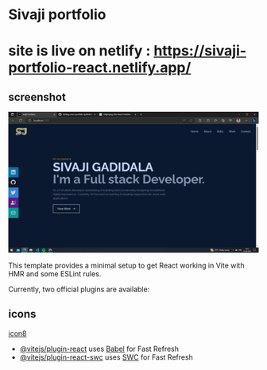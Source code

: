 # Sivaji portfolio
# site is live on netlify : https://sivaji-portfolio-react.netlify.app/
## screenshot
<img src="https://github.com/sivajisj/react-portfolio-sj/blob/main/sj.png" />


This template provides a minimal setup to get React working in Vite with HMR and some ESLint rules.

Currently, two official plugins are available:

## icons
<a href="https://icons8.com">icon8</a>

- [@vitejs/plugin-react](https://github.com/vitejs/vite-plugin-react/blob/main/packages/plugin-react/README.md) uses [Babel](https://babeljs.io/) for Fast Refresh
- [@vitejs/plugin-react-swc](https://github.com/vitejs/vite-plugin-react-swc) uses [SWC](https://swc.rs/) for Fast Refresh
